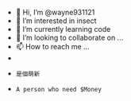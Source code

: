 - 👋 Hi, I’m @wayne931121
- 👀 I’m interested in insect
- 🌱 I’m currently learning code
- 💞️ I’m looking to collaborate on ...
- 📫 How to reach me ...
-     
-     是個萌新
-     A person who need $Money

<!---
wayne931121/wayne931121 is a ✨ special ✨ repository because its `README.md` (this file) appears on your GitHub profile.
You can click the Preview link to take a look at your changes.
--->
